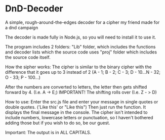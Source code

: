 # DnD-Decoder
A simple, rough-around-the-edges decoder for a cipher my friend made for a dnd campaign

The decoder is made fully in Node.js, so you will need to install it to use it.

The program includes 2 folders:
"Lib" folder, which includes the functions and decoder lists which the source code uses
"proj" folder which includes the source code itself.

How the sipher works:
The cipher is similar to the binary cipher with the difference that it goes up to 3 instead of 2 (A - 1; B - 2; C - 3; D - 10...N - 32; O - 33; P - 100...)


After the numbers are converted to letters, the letter then gets shifted forward by 4. (I.e. A -> E;) 
IMPORTANT! The shifting rolls over (I.e. Z - > D)

How to use:
Enter the src.js file and enter your message in single quotes or double quotes. ('Like this' or "Like this")
Then just run the function. It displays the final message in the console. The cipher isn't intended to include numbers, lowercase letters or punctuation, so I haven't bothered adding those but if you wish to do so, be our guest.

Important: The output is in ALL CAPITALS.
